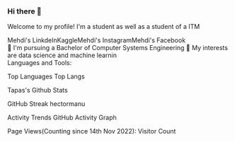 ### Hi there 👋

<!--
**Kirbin2612/Kirbin2612** is a ✨ _special_ ✨ repository because its `README.md` (this file) appears on your GitHub profile.

Here are some ideas to get you started:
-->
Welcome to my profile! I'm a student as well as a student of a ITM

Mehdi's LinkdeInKaggleMehdi's InstagramMehdi's Facebook
<br>
💼 I'm pursuing a Bachelor of Computer Systems Engineering
🤔 My interests are data science and machine learnin
</br>
Languages and Tools:

Top Languages
Top Langs

       

Tapas's Github Stats

GitHub Streak
hectormanu

Activity Trends
GitHub Activity Graph

Page Views(Counting since 14th Nov 2022): Visitor Count
